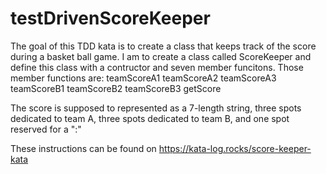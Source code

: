 # testDrivenScoreKeeper
The goal of this TDD kata is to create a class that keeps track of the score during a basket ball game.
I am to create a class called ScoreKeeper and define this class with a contructor and seven member funcitons. Those member functions are: 
teamScoreA1
teamScoreA2
teamScoreA3
teamScoreB1
teamScoreB2
teamScoreB3
getScore

The score is supposed to represented as a 7-length string, three spots dedicated to team A, three spots dedicated to team B, and one spot reserved for a ":"

These instructions can be found on https://kata-log.rocks/score-keeper-kata
